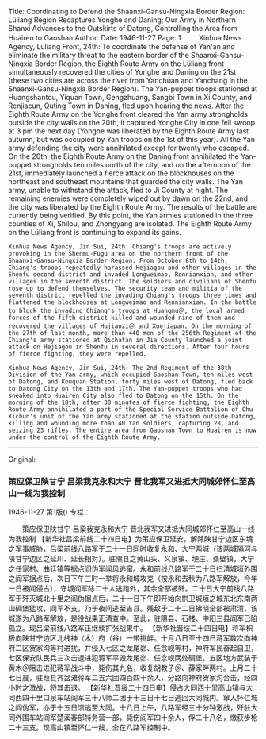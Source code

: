 Title: Coordinating to Defend the Shaanxi-Gansu-Ningxia Border Region: Lüliang Region Recaptures Yonghe and Daning; Our Army in Northern Shanxi Advances to the Outskirts of Datong, Controlling the Area from Huairen to Gaoshan
Author:
Date: 1946-11-27
Page: 1
　　
    Xinhua News Agency, Lüliang Front, 24th: To coordinate the defense of Yan'an and eliminate the military threat to the eastern border of the Shaanxi-Gansu-Ningxia Border Region, the Eighth Route Army on the Lüliang front simultaneously recovered the cities of Yonghe and Daning on the 21st (these two cities are across the river from Yanchuan and Yanchang in the Shaanxi-Gansu-Ningxia Border Region). The Yan-puppet troops stationed at Huangshantou, Yiquan Town, Gengzhuang, Sangbi Town in Xi County, and Renjiacun, Quting Town in Daning, fled upon hearing the news. After the Eighth Route Army on the Yonghe front cleared the Yan army strongholds outside the city walls on the 20th, it captured Yonghe City in one fell swoop at 3 pm the next day (Yonghe was liberated by the Eighth Route Army last autumn, but was occupied by Yan troops on the 1st of this year). All the Yan army defending the city were annihilated except for twenty who escaped. On the 20th, the Eighth Route Army on the Daning front annihilated the Yan-puppet strongholds ten miles north of the city, and on the afternoon of the 21st, immediately launched a fierce attack on the blockhouses on the northeast and southeast mountains that guarded the city walls. The Yan army, unable to withstand the attack, fled to Ji County at night. The remaining enemies were completely wiped out by dawn on the 22nd, and the city was liberated by the Eighth Route Army. The results of the battle are currently being verified. By this point, the Yan armies stationed in the three counties of Xi, Shilou, and Zhongyang are isolated. The Eighth Route Army on the Lüliang front is continuing to expand its gains.

    Xinhua News Agency, Jin Sui, 24th: Chiang's troops are actively provoking in the Shenmu-Fugu area on the northern front of the Shaanxi-Gansu-Ningxia Border Region. From October 8th to 14th, Chiang's troops repeatedly harassed Hejiagou and other villages in the Shenfu second district and invaded Longweimao, Rennianxian, and other villages in the seventh district. The soldiers and civilians of Shenfu rose up to defend themselves. The security team and militia of the seventh district repelled the invading Chiang's troops three times and flattened the blockhouses at Longweimao and Rennianxian. In the battle to block the invading Chiang's troops at Huangmu＠, the local armed forces of the fifth district killed and wounded nine of them and recovered the villages of Hujiaozi＠ and Xuejiapan. On the morning of the 27th of last month, more than 440 men of the 256th Regiment of the Chiang's army stationed at Qichatan in Jia County launched a joint attack on Hejiagou in Shenfu in several directions. After four hours of fierce fighting, they were repelled.

    Xinhua News Agency, Jin Sui, 24th: The 2nd Regiment of the 38th Division of the Yan army, which occupied Gaoshan Town, ten miles west of Datong, and Kouquan Station, forty miles west of Datong, fled back to Datong City on the 13th and 17th. The Yan-puppet troops who had sneaked into Huairen City also fled to Datong on the 15th. On the morning of the 18th, after 30 minutes of fierce fighting, the Eighth Route Army annihilated a part of the Special Service Battalion of Chu Xichun's unit of the Yan army stationed at the station outside Datong, killing and wounding more than 40 Yan soldiers, capturing 28, and seizing 23 rifles. The entire area from Gaoshan Town to Huairen is now under the control of the Eighth Route Army.



<hr /> 

Original: 


### 策应保卫陕甘宁  吕梁我克永和大宁  晋北我军又进抵大同城郊怀仁至高山一线为我控制

1946-11-27
第1版()
专栏：

　　策应保卫陕甘宁
    吕梁我克永和大宁
    晋北我军又进抵大同城郊怀仁至高山一线为我控制
    【新华社吕梁前线二十四日电】为策应保卫延安，解除陕甘宁边区东境之军事威胁，吕梁前线八路军于二十一日同时收复永和、大宁两城（该两城隔河与陕甘宁边区之延川、延长相对）。驻隰县之黄山头、义泉镇、埂庄、桑壁镇，大宁之任家村、曲廷镇等据点阎伪军闻风逃窜。永和前线八路军于二十日扫清城垣外围之阎军据点后，次日下午三时一举将永和城攻克（按永和去秋为八路军解放，今年一日被阎侵占），守城阎军除二十人逃跑外，其余全部被歼。二十日大宁前线八路军于歼灭城北十里之阎伪据点后，二十一日下午即开始向拱卫城垣之城东北东南两山碉堡猛攻，阎军不支，乃于夜间逃至吉县。残敌于二十二日拂晓全部被肃清，该城遂为八路军解放，是役战果正清查中。至此，驻隰县、石楼、中阳三县阎军已陷孤立。现吕梁前线八路军正继续扩张战果中。
    【新华社晋绥二十四日电】蒋军积极向陕甘宁边区北线神（木）府（谷）一带挑衅。十月八日至十四日蒋军数次向神府二区贺家沟等村进扰，并侵入七区之龙尾峁、任念岘等村，神府军民奋起自卫，七区保安队民兵三次击退进犯蒋军平毁龙尾峁、任念岘两处碉堡。五区地方武装于黄木＠阻击进犯蒋军战斗中，毙伤其九名，收复胡教子＠、薛家畔两村。上月二十七日晨，驻葭县齐岔滩蒋军二五六团四百四十余人，分路向神府贺家沟合击，经四小时之激战，将其击退。
    【新华社晋绥二十四日电】侵占大同西十里高山镇与大同西四十里口泉车站阎军三十八师二团于十三日十七日逃回大同城内。窜入怀仁城之阎伪军，亦于十五日溃逃至大同。十八日上午，八路军经三十分钟激战，歼驻大同外围车站阎军楚溪春部特务营一部，毙伤阎军四十余人，俘二十八名，缴获步枪二十三支。现高山镇至怀仁一线，全在八路军控制中。
